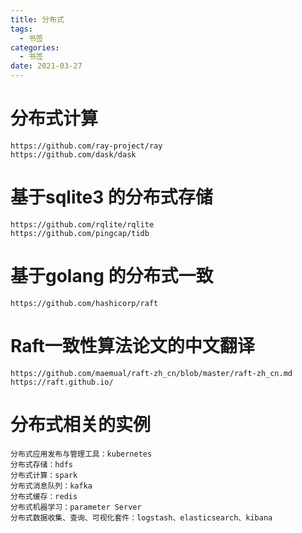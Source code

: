 ```yaml
---
title: 分布式
tags:
  - 书签 
categories:
  - 书签 
date: 2021-03-27
---
```


# 分布式计算
    https://github.com/ray-project/ray
    https://github.com/dask/dask
# 基于sqlite3 的分布式存储
    https://github.com/rqlite/rqlite
    https://github.com/pingcap/tidb

# 基于golang 的分布式一致
    https://github.com/hashicorp/raft

# Raft一致性算法论文的中文翻译
    https://github.com/maemual/raft-zh_cn/blob/master/raft-zh_cn.md
    https://raft.github.io/

# 分布式相关的实例
    分布式应用发布与管理工具：kubernetes
    分布式存储：hdfs
    分布式计算：spark
    分布式消息队列：kafka
    分布式缓存：redis
    分布式机器学习：parameter Server
    分布式数据收集、查询、可视化套件：logstash、elasticsearch、kibana
